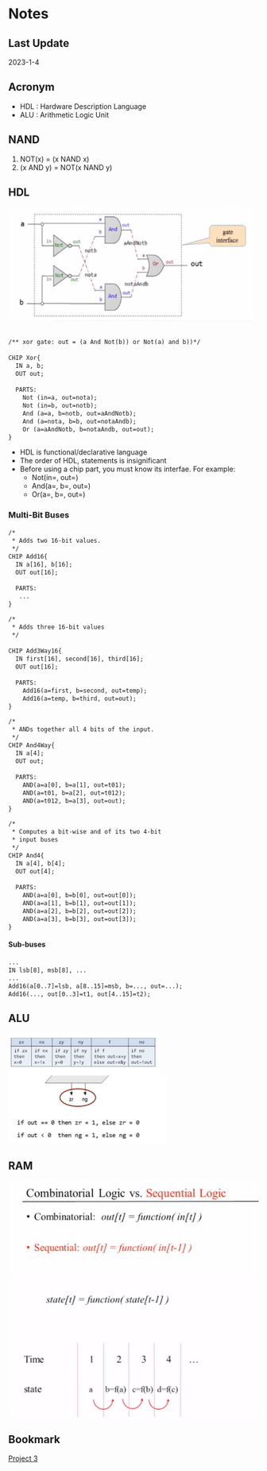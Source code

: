 # Notes

## Last Update

2023-1-4

## Acronym

- HDL : Hardware Description Language
- ALU : Arithmetic Logic Unit

## NAND

1. NOT(x) = (x NAND x)
2. (x AND y) = NOT(x NAND y)

## HDL

![xor](./captures/xor.PNG)

```HDL

/** xor gate: out = (a And Not(b)) or Not(a) and b))*/

CHIP Xor{
  IN a, b;
  OUT out;

  PARTS:
    Not (in=a, out=nota);
    Not (in=b, out=notb);
    And (a=a, b=notb, out=aAndNotb);
    And (a=nota, b=b, out=notaAndb);
    Or (a=aAndNotb, b=notaAndb, out=out);
}

```

- HDL is functional/declarative language
- The order of HDL, statements is insignificant
- Before using a chip part, you must know its interfae. For example:
  - Not(in=, out=)
  - And(a=, b=, out=)
  - Or(a=, b=, out=)

### Multi-Bit Buses

```HDL
/*
 * Adds two 16-bit values.
 */
CHIP Add16{
  IN a[16], b[16];
  OUT out[16];

  PARTS:
   ...
}
```

```HDL
/*
 * Adds three 16-bit values
 */

CHIP Add3Way16{
  IN first[16], second[16], third[16];
  OUT out[16];

  PARTS:
    Add16(a=first, b=second, out=temp);
    Add16(a=temp, b=third, out=out);
}
```

```HDL
/*
 * ANDs together all 4 bits of the input.
 */
CHIP And4Way{
  IN a[4];
  OUT out;

  PARTS:
    AND(a=a[0], b=a[1], out=t01);
    AND(a=t01, b=a[2], out=t012);
    AND(a=t012, b=a[3], out=out);
}
```

```HDL
/*
 * Computes a bit-wise and of its two 4-bit 
 * input buses
 */
CHIP And4{
  IN a[4], b[4];
  OUT out[4];

  PARTS:
    AND(a=a[0], b=b[0], out=out[0]);
    AND(a=a[1], b=b[1], out=out[1]);
    AND(a=a[2], b=b[2], out=out[2]);
    AND(a=a[3], b=b[3], out=out[3]);
}
```

#### Sub-buses

```HDL
...
IN lsb[8], msb[8], ...
...
Add16(a[0..7]=lsb, a[8..15]=msb, b=..., out=...);
Add16(..., out[0..3]=t1, out[4..15]=t2);
```

## ALU

![ALU control bits](./captures/ALU_1.PNG)
![ALU outout bits](./captures/ALU_2.PNG)

## RAM

![C1](./captures/RAM_1.PNG)
![C2](./captures/RAM_2.PNG)

## Bookmark

[Project 3](https://www.coursera.org/learn/build-a-computer/home/week/3)
